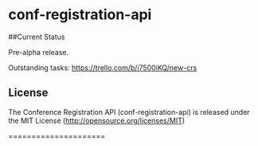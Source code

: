 # conf-registration-api

##Current Status

Pre-alpha release.

Outstanding tasks: https://trello.com/b/i7500iKQ/new-crs

## License

The Conference Registration API (conf-registration-api) is released under the MIT License (http://opensource.org/licenses/MIT)

=====================
